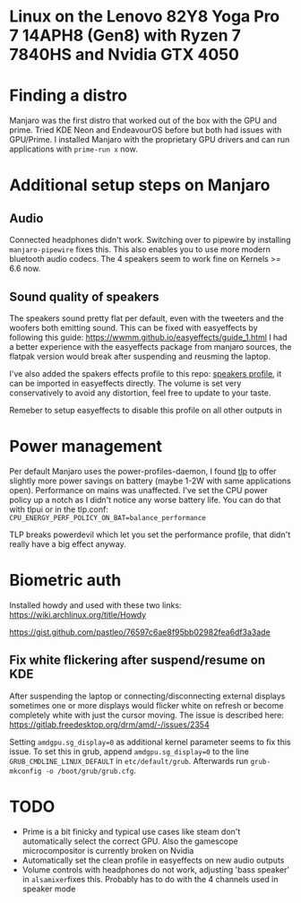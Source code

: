 # Linux on the Lenovo 82Y8 Yoga Pro 7 14APH8 (Gen8) with Ryzen 7 7840HS and Nvidia GTX 4050

# Finding a distro
Manjaro was the first distro that worked out of the box with the GPU and prime. Tried KDE Neon and EndeavourOS before but
both had issues with GPU/Prime. I installed Manjaro with the proprietary GPU drivers and can run applications with 
`prime-run x` now.

# Additional setup steps on Manjaro
## Audio
Connected headphones didn't work. Switching over to pipewire by installing `manjaro-pipewire` fixes this. This also enables you to use more modern bluetooth audio codecs. The 4 speakers seem to work fine on Kernels >= 6.6 now.

## Sound quality of speakers
The speakers sound pretty flat per default, even with the tweeters and the woofers both emitting sound. This can be fixed with easyeffects by following this guide: https://wwmm.github.io/easyeffects/guide_1.html I had a better experience with the easyeffects package from manjaro sources, the flatpak version would break after suspending and reusming the laptop.

I've also added the spakers effects profile to this repo: [speakers profile](./easyeffects/Speakers.json), it can be imported in easyeffects directly. The volume is set very conservatively to avoid any distortion, feel free to update to your taste.

Remeber to setup easyeffects to disable this profile on all other outputs in 

# Power management
Per default Manjaro uses the power-profiles-daemon, I found [tlp](https://linrunner.de/tlp/index.html) to offer slightly more
power savings on battery (maybe 1-2W with same applications open). Performance on mains was unaffected. I've set the CPU power policy up a notch as I didn't notice any worse battery life. You can do that with tlpui or in the tlp.conf: `CPU_ENERGY_PERF_POLICY_ON_BAT=balance_performance` 

TLP breaks powerdevil which let you set the performance profile, that didn't really have a big effect anyway.

# Biometric auth

Installed howdy and used with these two links: https://wiki.archlinux.org/title/Howdy

https://gist.github.com/pastleo/76597c6ae8f95bb02982fea6df3a3ade

## Fix white flickering after suspend/resume on KDE
After suspending the laptop or connecting/disconnecting external displays sometimes one or more displays would flicker white on refresh or become completely white with just the cursor moving. The issue is described here: https://gitlab.freedesktop.org/drm/amd/-/issues/2354

Setting `amdgpu.sg_display=0` as additional kernel parameter seems to fix this issue. To set this in grub, append `amdgpu.sg_display=0` to the line `GRUB_CMDLINE_LINUX_DEFAULT` in `etc/default/grub`. Afterwards run `grub-mkconfig -o /boot/grub/grub.cfg`.

# TODO
- Prime is a bit finicky and typical use cases like steam don't automatically select the correct GPU. Also the gamescope microcompositor is currently broken on Nvidia
- Automatically set the clean profile in easyeffects on new audio outputs
- Volume controls with headphones do not work, adjusting 'bass speaker' in `alsamixer`fixes this. Probably has to do with the 4 channels used in speaker mode
  
